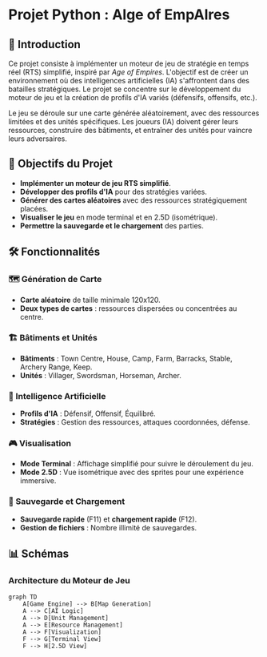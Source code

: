 # Projet Python : Alge of EmpAlres

## 📜 Introduction

Ce projet consiste à implémenter un moteur de jeu de stratégie en temps réel (RTS) simplifié, inspiré par *Age of Empires*. L'objectif est de créer un environnement où des intelligences artificielles (IA) s'affrontent dans des batailles stratégiques. Le projet se concentre sur le développement du moteur de jeu et la création de profils d'IA variés (défensifs, offensifs, etc.).

Le jeu se déroule sur une carte générée aléatoirement, avec des ressources limitées et des unités spécifiques. Les joueurs (IA) doivent gérer leurs ressources, construire des bâtiments, et entraîner des unités pour vaincre leurs adversaires.

## 🎯 Objectifs du Projet

- **Implémenter un moteur de jeu RTS simplifié**.
- **Développer des profils d'IA** pour des stratégies variées.
- **Générer des cartes aléatoires** avec des ressources stratégiquement placées.
- **Visualiser le jeu** en mode terminal et en 2.5D (isométrique).
- **Permettre la sauvegarde et le chargement** des parties.

## 🛠️ Fonctionnalités

### 🗺️ Génération de Carte
- **Carte aléatoire** de taille minimale 120x120.
- **Deux types de cartes** : ressources dispersées ou concentrées au centre.

### 🏗️ Bâtiments et Unités
- **Bâtiments** : Town Centre, House, Camp, Farm, Barracks, Stable, Archery Range, Keep.
- **Unités** : Villager, Swordsman, Horseman, Archer.

### 🤖 Intelligence Artificielle
- **Profils d'IA** : Défensif, Offensif, Équilibré.
- **Stratégies** : Gestion des ressources, attaques coordonnées, défense.

### 🎮 Visualisation
- **Mode Terminal** : Affichage simplifié pour suivre le déroulement du jeu.
- **Mode 2.5D** : Vue isométrique avec des sprites pour une expérience immersive.

### 💾 Sauvegarde et Chargement
- **Sauvegarde rapide** (F11) et **chargement rapide** (F12).
- **Gestion de fichiers** : Nombre illimité de sauvegardes.

## 📊 Schémas

### Architecture du Moteur de Jeu
```mermaid
graph TD
    A[Game Engine] --> B[Map Generation]
    A --> C[AI Logic]
    A --> D[Unit Management]
    A --> E[Resource Management]
    A --> F[Visualization]
    F --> G[Terminal View]
    F --> H[2.5D View]
